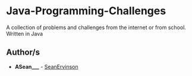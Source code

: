 # Java-Programming-Challenges
A collection of problems and challenges from the internet or from school. Written in Java

## Author/s

* **ASean___** - [SeanErvinson](https://github.com/SeanErvinson)
